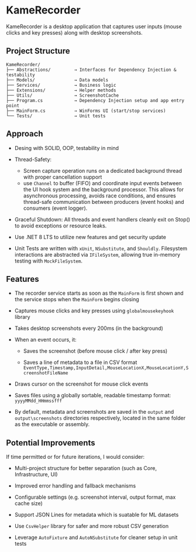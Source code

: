 # KameRecorder

KameRecorder is a desktop application that captures user inputs (mouse clicks and key presses) along with desktop screenshots.

## Project Structure

```text
KameRecorder/
├── Abstractions/         → Interfaces for Dependency Injection & testability
├── Models/               → Data models 
├── Services/             → Business logic 
├── Extensions/           → Helper methods
├── Utils/                → ScreenshotCache 
├── Program.cs            → Dependency Injection setup and app entry point
├── MainForm.cs           → WinForms UI (start/stop services)
└── Tests/                → Unit tests
```

## Approach

- Desing with SOLID, OOP, testability in mind

- Thread-Safety:

  - Screen capture operation runs on a dedicated background thread with proper cancellation support
  - use `Channel` to buffer (FIFO) and coordinate input events between the UI hook system and the background processor. This allows for asynchronous processing, avoids race conditions, and ensures thread-safe communication between producers (event hooks) and consumers (event logger).

- Graceful Shutdown: All threads and event handlers cleanly exit on Stop() to avoid exceptions or resource leaks.

- Use .NET 8 LTS to utilize new features and get security update

- Unit Tests are written with `xUnit`, `NSubstitute`, and `Shouldly`. Filesystem interactions are abstracted via `IFileSystem`, allowing true in-memory testing with `MockFileSystem`.

## Features

- The recorder service starts as soon as the `MainForm` is first shown and the service stops when the `MainForm` begins closing

- Captures mouse clicks and key presses using `globalmousekeyhook` library

- Takes desktop screenshots every 200ms (in the background)

- When an event occurs, it:

  - Saves the screenshot (before mouse click / after key press)

  - Saves a line of metadata to a file in CSV format `EventType,Timestamp,InputDetail,MouseLocationX,MouseLocationY,ScreenshotFileName`

- Draws cursor on the screenshot for mouse click events

- Saves files using a globally sortable, readable timestamp format:
`yyyyMMdd_HHmmssfff`

- By default, metadata and screenshots are saved in the `output` and `output\screenshots` directories respectively, located in the same folder as the executable or assembly.

## Potential Improvements

If time permitted or for future iterations, I would consider:

- Multi-project structure for better separation (such as Core, Infrastructure, UI)

- Improved error handling and fallback mechanisms

- Configurable settings (e.g. screenshot interval, output format, max cache size)

- Support JSON Lines for metadata which is suatable for ML datasets

- Use `CsvHelper` library for safer and more robust CSV generation

- Leverage `AutoFixture` and `AutoNSubstitute` for cleaner setup in unit tests
